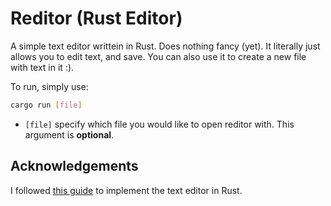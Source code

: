 # Reditor (Rust Editor)
A simple text editor writtein in Rust. Does nothing fancy (yet). It literally
just allows you to edit text, and save. You can also use it to create a new
file with text in it :).

To run, simply use:

```sh
cargo run [file]
```

- `[file]` specify which file you would like to open reditor with. This
  argument is **optional**.

## Acknowledgements
I followed [this guide](https://www.flenker.blog/hecto) to implement the text
editor in Rust.
